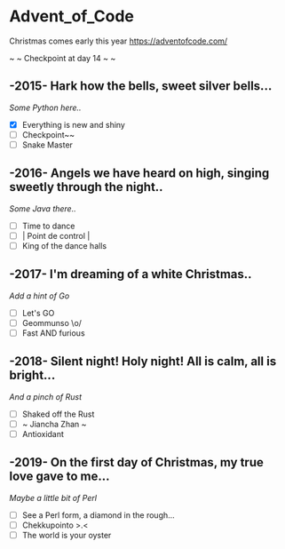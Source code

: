 # Advent_of_Code
Christmas comes early this year
https://adventofcode.com/

~ ~ Checkpoint at day 14 ~ ~

## -2015- Hark how the bells, sweet silver bells...

*Some Python here..*

- [x] Everything is new and shiny
- [ ] Checkpoint~~
- [ ] Snake Master

## -2016- Angels we have heard on high, singing sweetly through the night..

*Some Java there..*

- [ ] Time to dance
- [ ] | Point de control |
- [ ] King of the dance halls

## -2017- I'm dreaming of a white Christmas..

*Add a hint of Go*

- [ ] Let's GO
- [ ] Geommunso \o/
- [ ] Fast AND furious

## -2018- Silent night! Holy night! All is calm, all is bright...

*And a pinch of Rust*

- [ ] Shaked off the Rust
- [ ] ~ Jiancha Zhan ~
- [ ] Antioxidant

## -2019- On the first day of Christmas, my true love gave to me...

*Maybe a little bit of Perl*

- [ ] See a Perl form, a diamond in the rough...
- [ ] Chekkupointo >.<
- [ ] The world is your oyster
